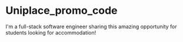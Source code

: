 # Uniplace_promo_code
I'm a full-stack software engineer sharing this amazing opportunity for students looking for accommodation!
